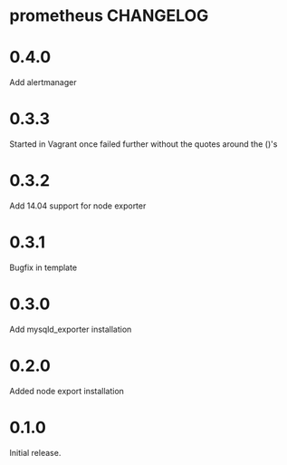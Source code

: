 # prometheus CHANGELOG


# 0.4.0

Add alertmanager

# 0.3.3

Started in Vagrant once failed further without the quotes around the ()'s 
# 0.3.2

Add 14.04 support for node exporter

# 0.3.1

Bugfix in template


# 0.3.0

Add mysqld_exporter installation

# 0.2.0

Added node export installation

# 0.1.0

Initial release.
